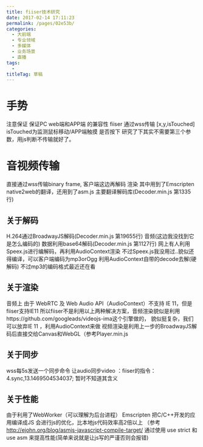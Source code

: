 ```yaml
---
title: fiiser技术研究
date: 2017-02-14 17:11:23
permalink: /pages/02e53b/
categories: 
  - 大前端
  - 专业领域
  - 多媒体
  - 业务场景
  - 直播
tags: 
  - 
titleTag: 草稿
---
```

# 手势
注意保证 保证PC web端和APP端 的兼容性
fiiser 通过wss传输 [x,y,isTouched] 
isTouched为监测鼠标移动/APP端触摸 是否按下
研究了下其实不需要第三个参数，用js判断不传输就好了。
# 音视频传输
直接通过wss传输binary frame, 客户端这边再解码 渲染
其中用到了Emscripten native2web的翻译，还用到了asm.js 主要翻译解码库(Decoder.min.js 第1335行)
## 关于解码
H.264通过BroadwayJS解码(Decoder.min.js 第19655行)
音频(这边我没找到它是怎么编码的) 数据利用base64解码(Decoder.min.js 第1127行)
网上有人利用Speex.js进行编解码，再利用AudioContext渲染
不过Speex.js我没用过..貌似还得编译，可以客户端编码为mp3orOgg 利用AudioContext自带的decode去解(硬解码)
不过mp3的编码格式最近还在看

## 关于渲染
音频上 由于 WebRTC 及 Web Audio API（AudioContext）不支持 IE 11，但是fiiser支持IE11
所以fiiser不是利用以上两种解决方案，音频渲染貌似是利用https://github.com/googleads/videojs-ima这个引擎做的，
貌似挺复杂，我们可以放弃IE 11 ，利用AudioContext来做
视频渲染是利用上一步的BroadwayJS解码后直接交给Canvas和WebGL（参考Player.min.js

## 关于同步
wss每5s发送一个同步命令 让audio同步video ：fiiser的指令：4.sync,13.1469504534037;
暂时不知道其含义 

## 关于性能
由于利用了WebWorker（可以理解为后台进程）
Emscripten 把C/C++开发的应用编译成JS 会进行js的优化，比本地js代码效率高2倍以上
（参考 http://ejohn.org/blog/asmjs-javascript-compile-target/
通过使用 use strict 和 use asm 来提高性能(简单来说就是让js写的严谨否则会报错)
